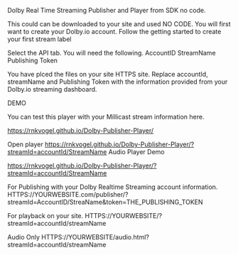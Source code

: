 Dolby Real Time Streaming Publisher and Player from SDK no code.

This could can be downloaded to your site and used NO CODE.
You will first want to create your Dolby.io account.
Follow the getting started to create your first stream label

Select the API tab.
You will need the following.
AccountID
StreamName
Publishing Token

You have plced the files on your site HTTPS site.
Replace accountId, streamName and Publishing Token with the information provided from your Dolby.io streaming dashboard.

DEMO

You can test this player with your Millicast stream information here.

https://rnkvogel.github.io/Dolby-Publisher-Player/

Open player
https://rnkvogel.github.io/Dolby-Publisher-Player/?streamId=accountId/StreamName
Audio Player Demo

https://rnkvogel.github.io/Dolby-Publisher-Player/?streamId=accountId/StreamName


For Publishing with your Dolby Realtime Streaming account information.
HTTPS://YOURWEBSITE.com/publisher/?streamId=AccountID/StreaName&token=THE_PUBLISHING_TOKEN

For playback on your site.
HTTPS://YOURWEBSITE/?streamId=accountId/streamName

Audio Only
HTTPS://YOURWEBSITE/audio.html?streamId=accountId/streamName




